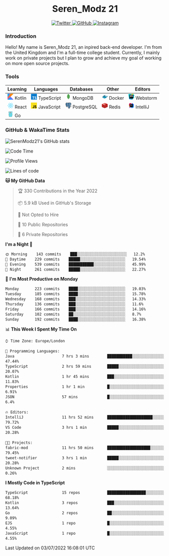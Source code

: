<div align="center">
  <h1>Seren_Modz 21</h1>
  <a href="https://twitter.com/SerenModz21">
    <img alt="Twitter" src="https://img.shields.io/badge/twitter%20-%231DA1F2.svg?&style=for-the-badge&logo=Twitter&logoColor=white">
  </a>
  <a href="https://github.com/SerenModz21">
    <img alt="GitHub" src="https://img.shields.io/badge/github%20-%23121011.svg?&style=for-the-badge&logo=github&logoColor=white">
  </a>
  <a href="https://www.instagram.com/serenmodz21">
    <img alt="Instagram" src="https://img.shields.io/badge/instagram%20-%23E4405F.svg?&style=for-the-badge&logo=Instagram&logoColor=white">
  </a>
</div>

### Introduction

Hello! My name is Seren_Modz 21, an inpired back-end developer. I'm from the United Kingdom and I'm a full-time college student. Currently, I mainly work on private projects but I plan to grow and achieve my goal of working on more open source projects. 

### Tools

 **Learning**                                        | **Languages**                                               | **Databases**                                               | **Other**                                           | **Editors**                                                  
-----------------------------------------------------|-------------------------------------------------------------|-------------------------------------------------------------|-----------------------------------------------------|--------------------------------------------------------------
 <img width="19px" src="./assets/kotlin.svg"> Kotlin | <img width="19px" src="./assets/typescript.svg"> TypeScript | <img width="19px" src="./assets/mongodb.svg"> MongoDB       | <img width="19px" src="./assets/docker.svg"> Docker | <img width="19px" src="./assets/webstorm.svg"> Webstorm      
 <img width="19px" src="./assets/react.svg"> React   | <img width="19px" src="./assets/javascript.svg"> JavaScript | <img width="19px" src="./assets/postgresql.svg"> PostgreSQL | <img width="19px" src="./assets/redis.svg"> Redis   | <img width="19px" src="./assets/intellij-idea.svg"> IntelliJ
 <img width="19px" src="./assets/go.svg"> Go         |                                                             |                                                             |                                                     |                                                                                                               

### GitHub & WakaTime Stats

![SerenModz21's GitHub stats](https://github-readme-stats.vercel.app/api?username=SerenModz21&show_icons=true&theme=dark)

<!--START_SECTION:waka-->
![Code Time](http://img.shields.io/badge/Code%20Time-1%2C418%20hrs%2038%20mins-blue)

![Profile Views](http://img.shields.io/badge/Profile%20Views-0-blue)

![Lines of code](https://img.shields.io/badge/From%20Hello%20World%20I%27ve%20Written-15%20Thousand%20lines%20of%20code-blue)

**🐱 My GitHub Data** 

> 🏆 330 Contributions in the Year 2022
 > 
> 📦 5.9 kB Used in GitHub's Storage 
 > 
> 🚫 Not Opted to Hire
 > 
> 📜 10 Public Repositories 
 > 
> 🔑 6 Private Repositories  
 > 
**I'm a Night 🦉** 

```text
🌞 Morning    143 commits    ███░░░░░░░░░░░░░░░░░░░░░░   12.2% 
🌆 Daytime    229 commits    █████░░░░░░░░░░░░░░░░░░░░   19.54% 
🌃 Evening    539 commits    ███████████░░░░░░░░░░░░░░   45.99% 
🌙 Night      261 commits    █████░░░░░░░░░░░░░░░░░░░░   22.27%

```
📅 **I'm Most Productive on Monday** 

```text
Monday       223 commits    ████░░░░░░░░░░░░░░░░░░░░░   19.03% 
Tuesday      185 commits    ████░░░░░░░░░░░░░░░░░░░░░   15.78% 
Wednesday    168 commits    ███░░░░░░░░░░░░░░░░░░░░░░   14.33% 
Thursday     136 commits    ███░░░░░░░░░░░░░░░░░░░░░░   11.6% 
Friday       166 commits    ███░░░░░░░░░░░░░░░░░░░░░░   14.16% 
Saturday     102 commits    ██░░░░░░░░░░░░░░░░░░░░░░░   8.7% 
Sunday       192 commits    ████░░░░░░░░░░░░░░░░░░░░░   16.38%

```


📊 **This Week I Spent My Time On** 

```text
⌚︎ Time Zone: Europe/London

💬 Programming Languages: 
Java                     7 hrs 3 mins        ███████████░░░░░░░░░░░░░░   47.44% 
TypeScript               2 hrs 59 mins       █████░░░░░░░░░░░░░░░░░░░░   20.07% 
Kotlin                   1 hr 45 mins        ███░░░░░░░░░░░░░░░░░░░░░░   11.83% 
Properties               1 hr 1 min          █░░░░░░░░░░░░░░░░░░░░░░░░   6.91% 
JSON                     57 mins             █░░░░░░░░░░░░░░░░░░░░░░░░   6.4%

🔥 Editors: 
IntelliJ                 11 hrs 52 mins      ████████████████████░░░░░   79.72% 
VS Code                  3 hrs 1 min         █████░░░░░░░░░░░░░░░░░░░░   20.28%

🐱‍💻 Projects: 
fabric-mod               11 hrs 50 mins      ███████████████████░░░░░░   79.45% 
tweet-notifier           3 hrs 1 min         █████░░░░░░░░░░░░░░░░░░░░   20.28% 
Unknown Project          2 mins              ░░░░░░░░░░░░░░░░░░░░░░░░░   0.26%

```

**I Mostly Code in TypeScript** 

```text
TypeScript               15 repos            █████████████████░░░░░░░░   68.18% 
Kotlin                   3 repos             ███░░░░░░░░░░░░░░░░░░░░░░   13.64% 
Go                       2 repos             ██░░░░░░░░░░░░░░░░░░░░░░░   9.09% 
EJS                      1 repo              █░░░░░░░░░░░░░░░░░░░░░░░░   4.55% 
JavaScript               1 repo              █░░░░░░░░░░░░░░░░░░░░░░░░   4.55%

```



 Last Updated on 03/07/2022 16:08:01 UTC
<!--END_SECTION:waka-->
